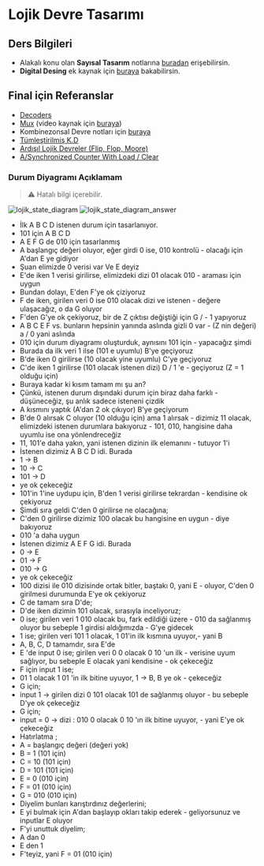 # Lojik Devre Tasarımı <!-- omit in toc -->

## Ders Bilgileri

- Alakalı konu olan **Sayısal Tasarım** notlarına [buradan][Sayısal Tasarım - Ege Uni] erişebilirsin.
- **Digital Desing** ek kaynak için [buraya][Digital Design - ITU] bakabilirsin.

## Final için Referanslar

- [Decoders][Decoders]
- [Mux][Mux] (video kaynak için [buraya][Mux - Video])
- Kombinezonsal Devre notları için [buraya][Kombinezonsal Devre]
- [Tümleştirilmiş K.D][Tümleştirilmiş K.D]
- [Ardışıl Lojik Devreler (Flip, Flop, Moore)][Ardışıl Lojik Devreler (Flip Flop / Moore / ...)]
- [A/Synchronized Counter With Load / Clear][A/Synchronized Counter With Load / Clear]

### Durum Diyagramı Açıklamam

> ⚠ Hatalı bilgi içerebilir.

![lojik_state_diagram](../res/lojik_state_diagram.png)
![lojik_state_diagram_answer](../res/lojik_state_diagram_answer.png)

- İlk A B C D istenen durum için tasarlanıyor.
- 101 için A B C D
- A E F G de 010 için tasarlanmış
- A başlangıç değeri oluyor, eğer girdi 0 ise, 010 kontrolü - olacağı için A'dan E ye gidiyor
- Şuan elimizde 0 verisi var Ve E deyiz
- E'de iken 1 verisi girilirse, elimizdeki dizi 01 olacak 010 - araması için uygun
- Bundan dolayı, E'den F'ye ok çiziyoruz
- F de iken, girilen veri 0 ise 010 olacak dizi ve istenen - değere ulaşacağız, o da G oluyor
- F'den G'ye ok çekiyoruz, bir de Z çıktısı değiştiği için G / - 1 yapıyoruz
- A B C E F vs. bunların hepsinin yanında aslında gizli 0 var - (Z nin değeri) a / 0 yani aslında
- 010 için durum diyagramı oluşturduk, aynısını 101 için - yapacağız şimdi
- Burada da ilk veri 1 ilse (101 e uyumlu) B'ye geçiyoruz
- B'de iken 0 girilirse (10 olacak yine uyumlu) C'ye geçiyoruz
- C'de iken 1 girilirse (101 olacak istenen dizi) D / 1 'e - geçiyoruz (Z = 1 olduğu için)
- Buraya kadar ki kısım tamam mı şu an?
- Çünkü, istenen durum dışındaki durum için biraz daha farklı - düşüneceğiz, şu anlık sadece isteneni çizdik
- A kısmını yaptık (A'dan 2 ok çıkıyor) B'ye geçiyorum
- B'de 0 alırsak C oluyor (10 olduğu için) ama 1 alırsak - dizimiz 11 olacak, elimizdeki istenen durumlara bakıyoruz - 101, 010, hangisine daha uyumlu ise ona yönlendreceğiz
- 11, 101'e daha yakın, yani istenen dizinin ilk elemanını - tutuyor 1'i
- İstenen dizimiz A B C D idi. Burada
- 1 -> B
- 10 -> C
- 101 -> D
- ye ok çekeceğiz
- 101'in 1'ine uydupu için, B'den 1 verisi girilirse tekrardan - kendisine ok çekiyoruz
- Şimdi sıra geldi C'den 0 girilirse ne olacağına;
- C'den 0 girilirse dizimiz 100 olacak bu hangisine en uygun - diye bakıyoruz
- 010 'a daha uygun
- İstenen dizimiz A E F G  idi. Burada
- 0 -> E
- 01 -> F
- 010 -> G
- ye ok çekeceğiz
- 100 dizisi ile 010 dizisinde ortak bitler, baştakı 0, yani E - oluyor, C'den 0 girilmesi durumunda E'ye ok çekiyoruz
- C de tamam sıra D'de;
- D'de iken dizimin 101 olacak, sırasıyla inceliyoruz;
- 0 ise;  girilen veri 1 010 olacak bu, fark edildiği üzere - 010 da sağlanmış oluyor bu sebeple 1 girdisi aldığımızda - G'ye gidecek
- 1 ise; girilen veri 101 1 olacak, 1 01'in ilk kısmına uyuyor,-  yani B
- A, B, C, D tamamdır, sıra E'de
- E 'de input 0 ise; girilen veri 0 0 olacak 0 10 'un ilk - verisine uyum sağlıyor, bu sebeple E olacak yani kendisine - ok çekeceğiz
- F için input 1 ise;
- 01 1 olacak 1 01 'in ilk bitine uyuyor, 1 -> B, B ye ok - çekeceğiz
- G için;
- input 1 -> girilen dizi 0 101 olacak 101 de sağlanmış oluyor - bu sebeple D'ye ok çekeceğiz
- G için;
- input = 0 -> dizi : 010 0 olacak 0 10 'ın ilk bitine uyuyor, - yani E'ye ok çekeceğiz
- Hatırlatma ;
- A = başlangıç değeri (değeri yok)
- B = 1 (101 için)
- C = 10 (101 için)
- D = 101 (101 için)
- E = 0 (010 için)
- F = 01 (010 için)
- G = 010 (010 için)
- Diyelim bunları karıştırdınız değerlerini;
- E yi bulmak için A'dan başlayıp okları takip ederek - geliyorsunuz ve inputlar E oluyor
- F'yi unuttuk diyelim;
- A dan 0
- E den 1
- F'teyiz, yani F = 01 (010 için)

[Digital Design - ITU]: https://web.itu.edu.tr/~orssi/dersler/LD/Chap_01.pdf
[Sayısal Tasarım - Ege Uni]: http://tec.ege.edu.tr/dersler/say_tas_ders_notu.pdf
[Decoders]: http://www-ee.ccny.cuny.edu/wwwn/yltian/Courses/EE210/EE210-Lecture11.pdf
[Mux]: http://320volt.com/coklayicilar-veri-seciciler-multiplexers-data-selector/
[Mux - Video]: https://www.youtube.com/watch?v=SQp-r0Rw7zQ
[Kombinezonsal Devre]: http://www.yildiz.edu.tr/~uzun/LDT_PDF/PLDT_05_KombDevreT.pdf
[Tümleştirilmiş K.D]: http://kisi.deu.edu.tr//ozlem.karaca/s04_2.pdf
[Ardışıl Lojik Devreler (Flip Flop / Moore / ...)]: http://www.yildiz.edu.tr/~uzun/LD_PDF/PLDT_06_ArdisilLojikDevre.pdf
[A/Synchronized Counter With Load / Clear]: https://www.tutorialspoint.com/sequential_circuit_design/design_of_mod6_counter_using_load_and_clear.asp
